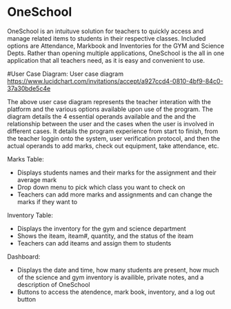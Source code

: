 # OneSchool
OneSchool is an intuituve solution for teachers to quickly access and manage related items to students in their respective classes. Included options are Attendance, Markbook and Inventories for the GYM and Science Depts. Rather than opening multiple applications, OneSchool is the all in one application that all teachers need, as it is easy and convenient to use.

#User Case Diagram:
User case diagram https://www.lucidchart.com/invitations/accept/a927ccd4-0810-4bf9-84c0-37a30bde5c4e

The above user case diagram represents the teacher interation with the platform and the various options available upon use of the program. The diagram details the 4 essential operands available and the and the relationship between the user and the cases when the user is involved in different cases. It details the program experience from start to finish, from the teacher loggin onto the system, user verification protocol, and then the actual operands to add marks, check out equipment, take attendance, etc.

Marks Table:
- Displays students names and their marks for the assignment and their average mark
- Drop down menu to pick which class you want to check on 
- Teachers can add more marks and assignments and can change the marks if they want to

Inventory Table:
- Displays the inventory for the gym and science department
- Shows the iteam, iteam#, quantity, and the status of the iteam
- Teachers can add iteams and assign them to students 

Dashboard:
- Displays the date and time, how many students are present, how much of the science and gym inventory is availible, private notes, and a description of OneSchool
- Buttons to access the atendence, mark book, inventory, and a log out button 
